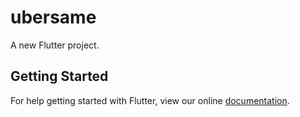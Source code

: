 # ubersame

A new Flutter project.

## Getting Started

For help getting started with Flutter, view our online
[documentation](https://flutter.io/).
